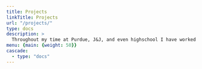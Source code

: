 ```yaml
---
title: Projects
linkTitle: Projects
url: "/projects/"
type: docs
description: >
  Throughout my time at Purdue, J&J, and even highschool I have worked on many projects that I am very proud of. I will display them here. 
menu: {main: {weight: 50}}
cascade:
  - type: "docs"
---
```


  